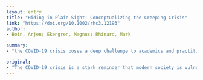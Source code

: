 ```yaml
---
layout: entry
title: "Hiding in Plain Sight: Conceptualizing the Creeping Crisis"
link: "https://doi.org/10.1002/rhc3.12193"
author:
- Boin, Arjen; Ekengren, Magnus; Rhinard, Mark

summary:
- "the COVID-19 crisis poses a deep challenge to academics and practitioners. In the crisis literature, it remains ill-defined and understudied. An accumulation of these creeping crises can erode public trust in institutions. This paper proposes a definition of a creeping crisis, formulates research questions, and identifies the most relevant theoretical approaches. The paper provides the building blocks for the systematic study of the crisis crisis literature. It provides the build blocks for a systematic study."

original:
- "The COVID-19 crisis is a stark reminder that modern society is vulnerable to a special species of trouble: the creeping crisis. The creeping crisis poses a deep challenge to both academics and practitioners. In the crisis literature, it remains ill-defined and understudied. It is even harder to manage. As a threat, it carries a potential for societal disruption?but that potential is not fully understood. An accumulation of these creeping crises can erode public trust in institutions. This paper proposes a definition of a creeping crisis, formulates research questions, and identifies the most relevant theoretical approaches. It provides the building blocks for the systematic study of creeping crises."
---
```


